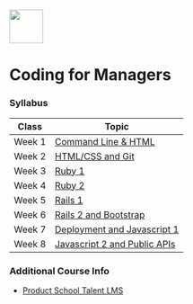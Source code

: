 # <img src="https://cloud.githubusercontent.com/assets/8397980/19818474/bd21af4c-9d04-11e6-8df6-1ed154718dce.png" height="60">

# Coding for Managers

### Syllabus

| Class | Topic |
|-----|------|
| Week 1  | [Command Line & HTML](class_1/agenda.md)
| Week 2 | [HTML/CSS and Git](class_2/agenda.md)
| Week 3  | [Ruby 1](class_3/agenda.md)
| Week 4  | [Ruby 2](class_4/agenda.md)
| Week 5  | [Rails 1](class_5/agenda.md)
| Week 6  | [Rails 2 and Bootstrap](class_6/agenda.md)
| Week 7  | [Deployment and Javascript 1](class_7/agenda.md)
| Week 8 | [Javascript 2 and Public APIs](class_8/agenda.md)

### Additional Course Info

- [Product School Talent LMS](https://productschool.talentlms.com/dashboard)
